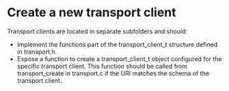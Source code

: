 # Create a new transport client

Transport clients are located in separate subfolders and should:

- Implement the functions part of the transport_client_t structure defined in transport.h.
- Expose a function to create a transport_client_t object configured for the specific transport client. This function should be called from transport_create in transport.c if the URI matches the schema of the transport client.
